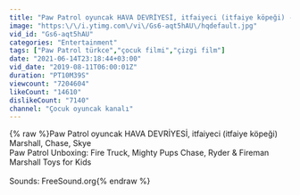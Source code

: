 ```yaml
---
title: "Paw Patrol oyuncak HAVA DEVRİYESİ, itfaiyeci (itfaiye köpeği) - Paw Patrol Toys"
image: "https:\/\/i.ytimg.com\/vi\/Gs6-aqt5hAU\/hqdefault.jpg"
vid_id: "Gs6-aqt5hAU"
categories: "Entertainment"
tags: ["Paw Patrol türkce","çocuk filmi","çizgi film"]
date: "2021-06-14T23:18:44+03:00"
vid_date: "2019-08-11T06:00:01Z"
duration: "PT10M39S"
viewcount: "7204604"
likeCount: "14610"
dislikeCount: "7140"
channel: "Çocuk oyuncak kanalı"
---
```

{% raw %}Paw Patrol oyuncak HAVA DEVRİYESİ, itfaiyeci (itfaiye köpeği) Marshall, Chase, Skye<br />Paw Patrol Unboxing: Fire Truck, Mighty Pups Chase, Ryder &amp; Fireman Marshall Toys for Kids<br /><br />Sounds: FreeSound.org{% endraw %}
